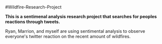 #Wildfire-Research-Project

****This is a sentimenal analysis research project that searches for peoples reactions through tweets.****

Ryan, Marrion, and myself are using sentimental analysis to observe everyone's twitter reaction on the recent amount of wildfires. 
